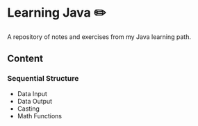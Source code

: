 # Learning Java :pencil2:
A repository of notes and exercises from my Java learning path.

## Content

### Sequential Structure
- Data Input
- Data Output
- Casting
- Math Functions
